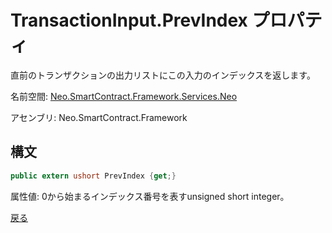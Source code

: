 # TransactionInput.PrevIndex プロパティ

直前のトランザクションの出力リストにこの入力のインデックスを返します。

名前空間: [Neo.SmartContract.Framework.Services.Neo](../../neo.md)

アセンブリ: Neo.SmartContract.Framework

## 構文

```c#
public extern ushort PrevIndex {get;}
```

属性値: 0から始まるインデックス番号を表すunsigned short integer。



[戻る](../TransactionInput.md)
